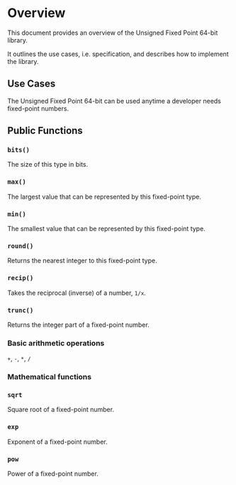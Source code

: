 # Overview

This document provides an overview of the Unsigned Fixed Point 64-bit library.

It outlines the use cases, i.e. specification, and describes how to implement the library.

## Use Cases

The Unsigned Fixed Point 64-bit can be used anytime a developer needs fixed-point numbers.

## Public Functions

### `bits()`

The size of this type in bits.

### `max()`

The largest value that can be represented by this fixed-point type.

### `min()`

The smallest value that can be represented by this fixed-point type.

### `round()`

Returns the nearest integer to this fixed-point type. 

### `recip()`

Takes the reciprocal (inverse) of a number, `1/x`.

### `trunc()`

Returns the integer part of a fixed-point number. 

### Basic arithmetic operations

`+`, `-`, `*`, `/`

### Mathematical functions

### `sqrt`

Square root of a fixed-point number.

### `exp`

Exponent of a fixed-point number.

### `pow`

Power of a fixed-point number.
